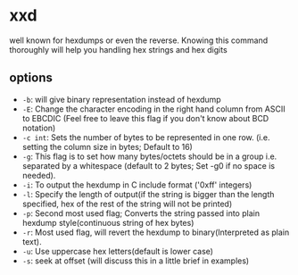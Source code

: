 # xxd
well known for hexdumps or even the reverse.  Knowing this command thoroughly will help you handling hex strings and hex digits

## options
- `-b`: will give binary representation instead of hexdump
- `-E`: Change the character encoding in the right hand column from ASCII to EBCDIC (Feel free to leave this flag if you don't know about BCD notation)
- `-c int`: Sets the number of bytes to be represented in one row. (i.e. setting the column size in bytes; Default to 16) 
- `-g`: This flag is to set how many bytes/octets should be in a group i.e. separated by a whitespace (default to 2 bytes; Set -g0 if no space is needed).
- `-i`: To output the hexdump in C include format ('0xff' integers)
- `-l`: Specify the length of output(if the string is bigger than the length specified, hex of the rest of the string will not be printed)
- `-p`: Second most used flag; Converts the string passed into plain hexdump style(continuous string of hex bytes)
- `-r`: Most used flag, will revert the hexdump to binary(Interpreted as plain text).
- `-u`: Use uppercase hex letters(default is lower case)
- `-s`: seek at offset (will discuss this in a little brief in examples)